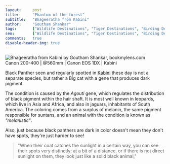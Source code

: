 ```yaml
---
layout:     post
title:      "Phantom of the forest"
subtitle:   "Bhageeratha from Kabini"
author:     "Goutham Shankar"
tags:       ["Wildlife Destinations", "Tiger Destinations", "Birding Destinations", "Kabini"]
seo:		["Wildlife Destinations", "Tiger Destinations", "Birding Destinations", "Kabini"]
comments:   true
disable-header-img: true
---
```


<img src="{{ site.baseurl }}/img/2016-03-21/BlackPanther-Kabini-GouthamShankar.jpg" alt="Bhageeratha from Kabini by Goutham Shankar, bookmylens.com">

<div class="exif">Canon 200-400 | @560mm | Canon EOS 1DX | Kabini </div>

<p>
Black Panther seen and regularly spotted in <a href="www.wilderhood.com/destination/Kabini" target="_blank">Kabini</a> these day is not a separate species, but rather a Big cat with a gene that produces dark pigment.
</p>

<p>
The condition is caused by the <em>Agouti</em> gene, which regulates the distribution of black pigment within the hair shaft. It is most well known in leopards, which live in Asia and Africa, and also in jaguars, inhabitants of South America. The coloring comes from a surplus of melanin, the same pigment responsible for suntans, and an animal with the condition is known as <em>"melanistic"</em>.
</p>

<p>
Also, just because black panthers are dark in color doesn't mean they don't have spots, they're just harder to see!
</p>

<blockquote>
"When their coat catches the sunlight in a certain way, you can see their spots very distinctly; at a bit of a distance, or if there is not direct sunlight on them, they look just like a solid black animal,"
</blockquote>